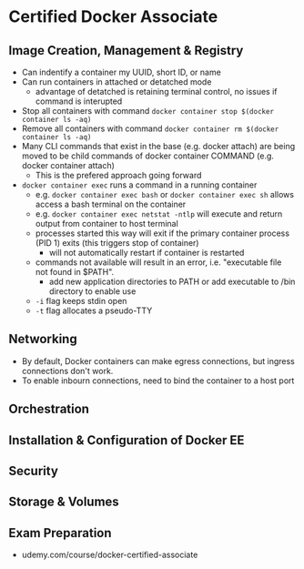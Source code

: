 # Certified Docker Associate

## Image Creation, Management & Registry
- Can indentify a container my UUID, short ID, or name
- Can run containers in attached or detatched mode
    - advantage of detatched is retaining terminal control, no issues if command is interupted
- Stop all containers with command `docker container stop $(docker container ls -aq)`
- Remove all containers with command `docker container rm $(docker container ls -aq)`
- Many CLI commands that exist in the base (e.g. docker attach) are being moved to be child commands of docker container COMMAND (e.g. docker container attach)
    - This is the prefered approach going forward
- `docker container exec` runs a command in a running container
    - e.g. `docker container exec bash` or `docker container exec sh` allows access a bash terminal on the container
    - e.g. `docker container exec netstat -ntlp` will execute and return output from container to host terminal
    - processes started this way will exit if the primary container process (PID 1) exits (this triggers stop of container)
        - will not automatically restart if container is restarted
    - commands not available will result in an error, i.e. "executable file not found in $PATH".
        - add new application directories to PATH or add executable to /bin directory to enable use 
    - `-i` flag keeps stdin open
    - `-t` flag allocates a pseudo-TTY

## Networking
- By default, Docker containers can make egress connections, but ingress connections don't work.
- To enable inbourn connections, need to bind the container to a host port

## Orchestration

## Installation & Configuration of Docker EE

## Security

## Storage & Volumes

## Exam Preparation
- udemy.com/course/docker-certified-associate
